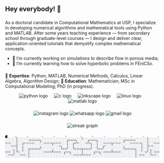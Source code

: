 ## Hey everybody! 👋

###

As a doctoral candidate in Computational Mathematics at USP, I specialize in developing numerical algorithms and mathematical tools using Python and MATLAB. After some years teaching experience — from secondary school through graduate-level courses — I design and deliver clear, application-oriented tutorials that demystify complex mathematical concepts.

- 🔭 I’m currently working on simulations to describe flow in porous media;
- 🌱 I’m currently learning how to solve hyperbolic problems in FEniCSx.

###

🔹 **Expertise**: Python, MATLAB, Numerical Methods, Calculus, Linear Algebra, Algorithm Design;
🔹 **Education**: Mathematician; MSc in Computational Modeling; PhD (in progress).

<div align="center">
  <img src="https://cdn.jsdelivr.net/gh/devicons/devicon/icons/python/python-original.svg" height="60" alt="python logo"  />
  <img width="12" />
  <img src="https://cdn.jsdelivr.net/gh/devicons/devicon/icons/c/c-original.svg" height="60" alt="c logo"  />
  <img width="12" />
  <img src="https://cdn.jsdelivr.net/gh/devicons/devicon/icons/inkscape/inkscape-original.svg" height="60" alt="inkscape logo"  />
  <img width="12" />
  <img src="https://cdn.jsdelivr.net/gh/devicons/devicon/icons/linux/linux-original.svg" height="60" alt="linux logo"  />
  <img width="12" />
  <img src="https://cdn.jsdelivr.net/gh/devicons/devicon/icons/matlab/matlab-original.svg" height="60" alt="matlab logo"  />
</div>

###

<div align="center">
  <img src="https://img.shields.io/static/v1?message=Instagram&logo=instagram&label=&color=E4405F&logoColor=white&labelColor=&style=for-the-badge" height="25" alt="instagram logo"  />
  <img src="https://img.shields.io/static/v1?message=Whatsapp&logo=whatsapp&label=&color=25D366&logoColor=white&labelColor=&style=for-the-badge" height="25" alt="whatsapp logo"  />
  <img src="https://img.shields.io/static/v1?message=Gmail&logo=gmail&label=&color=D14836&logoColor=white&labelColor=&style=for-the-badge" height="25" alt="gmail logo"  />
</div>

###

<div align="center">
  <img src="https://streak-stats.demolab.com?user=Uebert&locale=en&mode=daily&theme=dracula&hide_border=false&border_radius=5&order=3" height="150" alt="streak graph"  />
</div>

###

<picture>
  <source media="(prefers-color-scheme: dark)" srcset="https://raw.githubusercontent.com/Uebert/Uebert/output/pacman-contribution-graph-dark.svg">
  <source media="(prefers-color-scheme: light)" srcset="https://raw.githubusercontent.com/Uebert/Uebert/output/pacman-contribution-graph.svg">
  <img alt="pacman contribution graph" src="https://raw.githubusercontent.com/Uebert/Uebert/output/pacman-contribution-graph.svg">
</picture>

###

